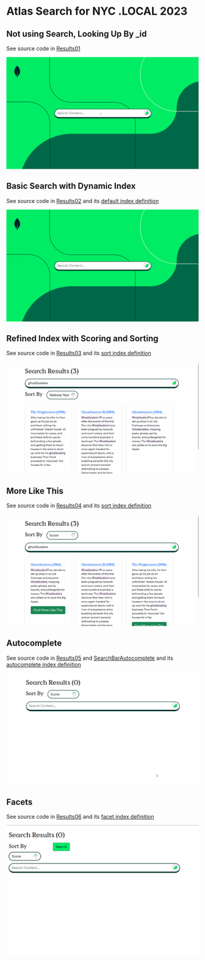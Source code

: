 # Atlas Search for NYC .LOCAL 2023

## Not using Search, Looking Up By _id

See source code in [Results01](AtlasSearchNYC/Pages/Results01.razor)

![](Screenshots/01.gif)

## Basic Search with Dynamic Index

See source code in [Results02](AtlasSearchNYC/Pages/Results02.razor) and its [default index definition](Indexes/default.json)

![](Screenshots/02.gif)

## Refined Index with Scoring and Sorting

See source code in [Results03](AtlasSearchNYC/Pages/Results03.razor) and its [sort index definition](Indexes/sort.json)

![](Screenshots/03.gif)

## More Like This

See source code in [Results04](AtlasSearchNYC/Pages/Results04.razor) and its [sort index definition](Indexes/sort.json)

![](Screenshots/04.gif)

## Autocomplete

See source code in [Results05](AtlasSearchNYC/Pages/Results05.razor) and [SearchBarAutocomplete](AtlasSearchNYC/Shared/SearchBarAutocomplete.razor) and its [autocomplete index definition](Indexes/autocomplete.json)

![](Screenshots/05.gif)

## Facets

See source code in [Results06](AtlasSearchNYC/Pages/Results06.razor) and its [facet index definition](Indexes/facets.json)

![](Screenshots/06.gif)